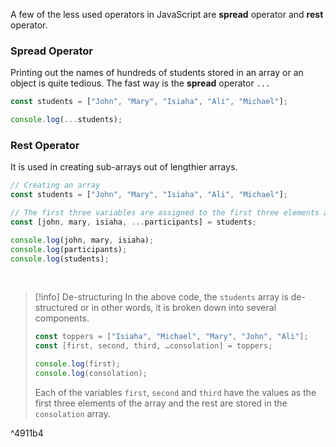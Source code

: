A few of the less used operators in JavaScript are **spread** operator and **rest** operator.

### Spread Operator
Printing out the names of hundreds of students stored in an array or an object is quite tedious. The fast way is the **spread** operator `...`
```js
const students = ["John", "Mary", "Isiaha", "Ali", "Michael"];

console.log(...students);
```

### Rest Operator
It is used in creating sub-arrays out of lengthier arrays.
```js
// Creating an array
const students = ["John", "Mary", "Isiaha", "Ali", "Michael"];

// The first three variables are assigned to the first three elements and the rest of the elements are pushed in the participants array
const [john, mary, isiaha, ...participants] = students;

console.log(john, mary, isiaha);
console.log(participants);
console.log(students);
```

<br>

>[!info] De-structuring
>In the above code, the `students` array is de-structured or in other words, it is broken down into several components.
>```js
>const toppers = ["Isiaha", "Michael", "Mary", "John", "Ali"];
>const [first, second, third, …consolation] = toppers;
>
>console.log(first);
>console.log(consolation);
>```  
>Each of the variables `first`, `second` and `third` have the values as the first three elements of the array and the rest are stored in the `consolation` array.

^4911b4


